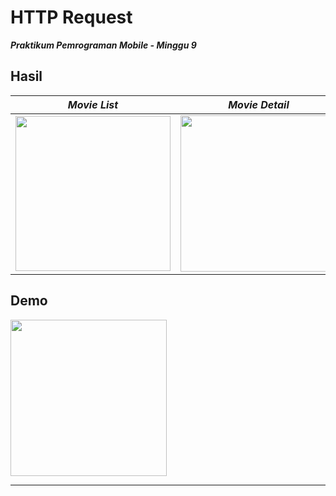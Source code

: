 # HTTP Request

___Praktikum Pemrograman Mobile - Minggu 9___

## Hasil

___Movie List___  | ___Movie Detail___
------------- | -------------
<img src = "https://github.com/room2468/09-http-request-abdulrahmansaleh01/blob/master/result/1%20-%20list%20movie%20(home).JPG" width="248">  | <img src = "https://github.com/room2468/09-http-request-abdulrahmansaleh01/blob/master/result/2%20-%20detail%20movie.JPG" width="250">


## Demo
<img src = "https://github.com/room2468/09-http-request-abdulrahmansaleh01/blob/master/result/demo.gif" width="250">

- - - -

